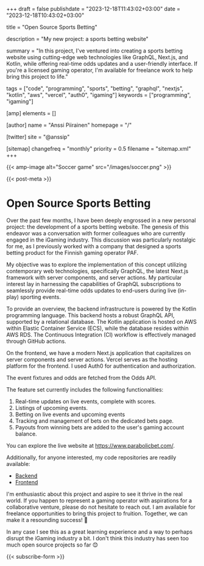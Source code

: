 +++
draft = false
publishdate = "2023-12-18T11:43:02+03:00"
date = "2023-12-18T10:43:02+03:00"

title = "Open Source Sports Betting"

description = "My new project: a sports betting website"

summary = "In this project, I've ventured into creating a sports betting website using cutting-edge web technologies like GraphQL, Next.js, and Kotlin, while offering real-time odds updates and a user-friendly interface. If you're a licensed gaming operator, I'm available for freelance work to help bring this project to life."

tags = ["code", "programming", "sports", "betting", "graphql", "nextjs", "kotlin", "aws", "vercel", "auth0", "igaming"]
keywords = ["programming", "igaming"]

[amp]
    elements = []

[author]
    name = "Anssi Piirainen"
    homepage = "/"

[twitter]
    site = "@anssip"

[sitemap]
    changefreq = "monthly"
    priority = 0.5
    filename = "sitemap.xml"
+++

{{< amp-image alt="Soccer game" src="/images/soccer.png" >}}

{{< post-meta >}}

# Open Source Sports Betting

Over the past few months, I have been deeply engrossed in a new personal project: the development of a sports betting 
website. The genesis of this endeavor was a conversation with former colleagues who are currently engaged in the iGaming 
industry. This discussion was particularly nostalgic for me, as I previously worked with a company that designed a 
sports betting product for the Finnish gaming operator PAF.

My objective was to explore the implementation of this concept utilizing contemporary web technologies, specifically 
GraphQL, the latest Next.js framework with server components, and server actions. My particular interest lay in 
harnessing the capabilities of GraphQL subscriptions to seamlessly provide real-time odds updates to end-users during 
live (in-play) sporting events.

To provide an overview, the backend infrastructure is powered by the Kotlin programming language. This backend hosts a 
robust GraphQL API, supported by a relational database. The Kotlin application is hosted on AWS within Elastic Container 
Service (ECS), while the database resides within AWS RDS. The Continuous Integration (CI) workflow is effectively 
managed through GitHub actions.

On the frontend, we have a modern Next.js application that capitalizes on server components and server actions. Vercel 
serves as the hosting platform for the frontend. I used Auth0 for authentication and authorization.

The event fixtures and odds are fetched from the Odds API.

The feature set currently includes the following functionalities:

1. Real-time updates on live events, complete with scores.
2. Listings of upcoming events.
3. Betting on live events and upcoming events
4. Tracking and management of bets on the dedicated bets page.
5. Payouts from winning bets are added to the user's gaming account balance.

You can explore the live website at https://www.parabolicbet.com/.

Additionally, for anyone interested, my code repositories are readily available:

- [Backend](https://github.com/anssip/ultrabet)
- [Frontend](https://github.com/anssip/ultrabet-ui)

I'm enthusiastic about this project and aspire to see it thrive in the real world. If you happen to represent
a gaming operator with aspirations for a collaborative venture, please do not hesitate to reach out. I am 
available for freelance opportunities to bring this project to fruition. Together, we can make it a resounding success! 🚀

In any case I see this as a great learning experience and a way to perhaps disrupt the iGaming industry a bit. I don't 
think this industry has seen too much open source projects so far 😊

{{< subscribe-form >}}
